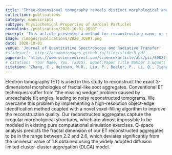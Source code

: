 ```yaml
---
title: "Three-dimensional tomography reveals distinct morphological and optical properties of soot aggregates from coal-fired residential stoves in China"
collection: publications
category: manuscripts
subtype: Physiochemical Properties of Aerosol Particles
permalink: /publication/2020-10-01-JQSRT
excerpt: 'This article presented a method for reconstructing nano- or submicron-sized particles using multi-angle transmission electron microscopy (TEM) images.'
image: /images/publications/2020_JQSRT.png
date: 2020-10-01
venue: 'Journal of Quantitative Spectroscopy and Radiative Transfer'
#slidesurl: 'http://academicpages.github.io/files/slides3.pdf'
paperurl: 'https://www.sciencedirect.com/science/article/abs/pii/S0022407320300169'
# citation: 'Your Name, You. (2015). &quot;Paper Title Number 3.&quot; <i>Journal 1</i>. 1(3).'
citation: 'Zhang, C., Heinson, W.R., Liu, P., Beeler, P., Li, Q., Jiang, J. and Chakrabarty, R.K., 2020. Three-dimensional tomography reveals distinct morphological and optical properties of soot aggregates from coal-fired residential stoves in China. Journal of Quantitative Spectroscopy and Radiative Transfer, 254, p.107184.'
---
```


<!--more-->
<!-- #details of this work -->

Electron tomography (ET) is used in this study to reconstruct the exact 3-dimensional morphologies of fractal-like soot aggregates. Conventional ET techniques suffer from “the missing wedge” problem caused by unreachable tilt angles, leading to noisy reconstructed tomograms. We overcame this problem by implementing a high-resolution object-edge identification method coupled with a novel voxel-filling algorithm to improve the reconstruction quality. Our reconstructed aggregates capture the irregular morpholgoical structures, which are almost impossible to be modeled in existing pure computational simulation exercises. Q-space analysis predicts the fractal dimension of our ET reconstructed aggregates to be in the range between 2.2 and 2.6, which deviates significantly from the universal value of 1.8 obtained using the widely adopted diffusion limited cluster-cluster aggregation (DLCA) model.